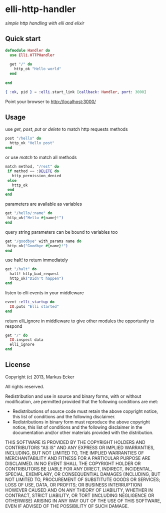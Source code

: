 elli-http-handler
================================

*simple http handling with elli and elixir*


Quick start
-------------------------

```elixir
defmodule Handler do
  use Elli.HTTPHandler
  
  get "/" do
    http_ok "Hello world"
  end
  
end

{ :ok, pid } = :elli.start_link [callback: Handler, port: 3000]

```

Point your browser to [http://localhost:3000/](http://localhost:3000/)

Usage
-------------------------

use _get_, _post_, _put_ or _delete_ to match http requests methods
```elixir
post "/hello" do
  http_ok "Hello post"
end
```

or use _match_ to match all methods
```elixir
match method, "/rest" do
 if method == :DELETE do
   http_permission_denied
 else
   http_ok
 end
end
```

parameters are available as variables
```elixir
get "/hello/:name" do
 http_ok("Hello #{name}!")
end
```

query string parameters can be bound to variables too
```elixir
get "/goodbye" with_params name do
 http_ok("Goodbye #{name}!")
end
```

use halt! to return immediately
```elixir
get "/halt" do
  halt! http_bad_request
  http_ok("Didn't happen")
end
```

listen to elli events in your middleware
```elixir
event :elli_startup do
  IO.puts "Elli started"
end
```

return elli_ignore in middleware to give other modules the opportunity to respond
```elixir
get "/" do
  IO.inspect data
  elli_ignore
end
```

License
-------------------------
Copyright (c) 2013, Markus Ecker

All rights reserved.

Redistribution and use in source and binary forms, with or without modification, are permitted provided that the following conditions are met:

- Redistributions of source code must retain the above copyright notice, this list of conditions and the following disclaimer.
- Redistributions in binary form must reproduce the above copyright notice, this list of conditions and the following disclaimer in the documentation and/or other materials provided with the distribution.

THIS SOFTWARE IS PROVIDED BY THE COPYRIGHT HOLDERS AND CONTRIBUTORS "AS IS" AND ANY EXPRESS OR IMPLIED WARRANTIES, INCLUDING, BUT NOT LIMITED TO, THE IMPLIED WARRANTIES OF MERCHANTABILITY AND FITNESS FOR A PARTICULAR PURPOSE ARE DISCLAIMED. IN NO EVENT SHALL THE COPYRIGHT HOLDER OR CONTRIBUTORS BE LIABLE FOR ANY DIRECT, INDIRECT, INCIDENTAL, SPECIAL, EXEMPLARY, OR CONSEQUENTIAL DAMAGES (INCLUDING, BUT NOT LIMITED TO, PROCUREMENT OF SUBSTITUTE GOODS OR SERVICES; LOSS OF USE, DATA, OR PROFITS; OR BUSINESS INTERRUPTION) HOWEVER CAUSED AND ON ANY THEORY OF LIABILITY, WHETHER IN CONTRACT, STRICT LIABILITY, OR TORT (INCLUDING NEGLIGENCE OR OTHERWISE) ARISING IN ANY WAY OUT OF THE USE OF THIS SOFTWARE, EVEN IF ADVISED OF THE POSSIBILITY OF SUCH DAMAGE.



